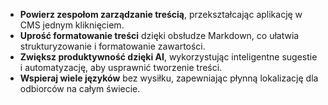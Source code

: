- **Powierz zespołom zarządzanie treścią**, przekształcając aplikację w CMS jednym kliknięciem.
- **Uprość formatowanie treści** dzięki obsłudze Markdown, co ułatwia strukturyzowanie i formatowanie zawartości.
- **Zwiększ produktywność dzięki AI**, wykorzystując inteligentne sugestie i automatyzację, aby usprawnić tworzenie treści.
- **Wspieraj wiele języków** bez wysiłku, zapewniając płynną lokalizację dla odbiorców na całym świecie.
